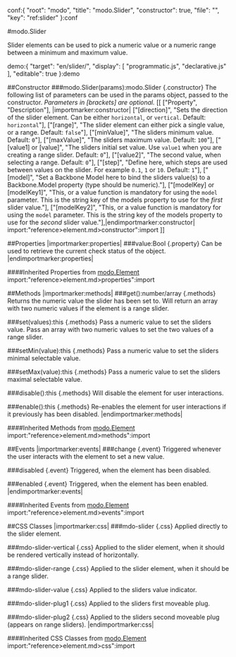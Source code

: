 conf:{
    "root": "modo",
    "title": "modo.Slider",
    "constructor": true,
    "file": "",
    "key": "ref:slider"
}:conf

#modo.Slider

Slider elements can be used to pick a numeric value or a numeric range between a minimum and maximum value.

demo:{
    "target": "en/slider/",
    "display": [
        "programmatic.js",
        "declarative.js"
    ],
    "editable": true
}:demo

##Constructor
###modo.Slider(params):modo.Slider {.constructor}
The following list of parameters can be used in the params object, passed to the constructor.
_Parameters in [brackets] are optional._
[[
["Property", "Description"],
|importmarker:constructor|
["[direction]", "Sets the direction of the slider element. Can be either `horizontal`, or `vertical`. Default: `horizontal`"],
["[range]", "The slider element can either pick a single value, or a range. Default: `false`"],
["[minValue]", "The sliders minimum value. Default: `0`"],
["[maxValue]", "The sliders maximum value. Default: `100`"],
["[value1] or [value]", "The sliders initial set value. Use `value1` when you are creating a range slider. Default: `0`"],
["[value2]", "The second value, when selecting a range. Default: `0`"],
["[step]", "Define here, which steps are used between values on the slider. For example `0.1`, `1` or `10`. Default: `1`"],
["[model]", "Set a Backbone Model here to bind the sliders value(s) to a Backbone.Model property (type should be numeric)."],
["[modelKey] or [modelKey1]", "This, or a value function is mandatory for using the `model` parameter. This is the string key of the models property to use for the _first_ slider value."],
["[modelKey2]", "This, or a value function is mandatory for using the `model` parameter. This is the string key of the models property to use for the _second_ slider value."],|endimportmarker:constructor|
import:"reference>element.md>constructor":import
]]

##Properties
|importmarker:properties|
###value:Bool {.property}
Can be used to retrieve the current check status of the object.
|endimportmarker:properties|

####Inherited Properties from [modo.Element](element)
import:"reference>element.md>properties":import

##Methods
|importmarker:methods|
###get():number/array {.methods}
Returns the numeric value the slider has been set to.
Will return an array with two numeric values if the element is a range slider.

###set(values):this {.methods}
Pass a numeric value to set the sliders value.
Pass an array with two numeric values to set the two values of a range slider.

###setMin(value):this {.methods}
Pass a numeric value to set the sliders minimal selectable value.

###setMax(value):this {.methods}
Pass a numeric value to set the sliders maximal selectable value.

###disable():this {.methods}
Will disable the element for user interactions.

###enable():this {.methods}
Re-enables the element for user interactions if it previously has been disabled.
|endimportmarker:methods|

####Inherited Methods from [modo.Element](element)
import:"reference>element.md>methods":import

##Events
|importmarker:events|
###change {.event}
Triggered whenever the user interacts with the element to set a new value.

###disabled {.event}
Triggered, when the element has been disabled.

###enabled {.event}
Triggered, when the element has been enabled.
|endimportmarker:events|

####Inherited Events from [modo.Element](element)
import:"reference>element.md>events":import

##CSS Classes
|importmarker:css|
###mdo-slider {.css}
Applied directly to the slider element.

###mdo-slider-vertical {.css}
Applied to the slider element, when it should be rendered vertically instead of horizontally.

###mdo-slider-range {.css}
Applied to the slider element, when it should be a range slider.

###mdo-slider-value {.css}
Applied to the sliders value indicator.

###mdo-slider-plug1 {.css}
Applied to the sliders first moveable plug.

###mdo-slider-plug2 {.css}
Applied to the sliders second moveable plug (appears on range sliders).
|endimportmarker:css|

####Inherited CSS Classes from [modo.Element](element)
import:"reference>element.md>css":import